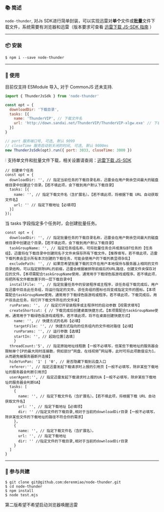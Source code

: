 
### 📚 简述
`node-thunder`, 对Js SDK进行简单封装，可以实现迅雷对**单个**文件或**批量**文件下载文件，系统需要有浏览器和迅雷（版本要求可查看 [迅雷下载 JS-SDK 指南](http://open.thunderurl.com/#/?id=%e8%bf%85%e9%9b%b7%e4%b8%8b%e8%bd%bd-js-sdk) ）

------
### 📦 安装
```exec
$ npm i --save node-thunder
```

------
### 🔨 使用
目前仅支持 ESModule 导入, 对于 CommonJS 还未支持.

```js
import { ThunderJsSdk } from 'node-thunder'

const opt = {
  downloadDir: '下载目录',
  tasks: [{
    name: 'ThunderVIP', // 下载文件名
    url: 'http://down.sandai.net/ThunderVIP/ThunderVIP-xlgw.exe' // 下载资源链接
  }]
}

// port 服务端口号, 可选, 默认 9099
// closeTime 服务启动到关闭的时间, 可选, 默认 9000ms
new ThunderJsSdk(opt).run({ port: 3033, closeTime: 3000 })
```


🕯 支持单文件和批量文件下载，相关设置请查阅：[迅雷下载 JS-SDK](http://open.thunderurl.com/#/)
```
// 创建单个任务
const opt = {
  downloadDir: '', // 指定当前任务的下载目录名称，迅雷会在用户剩余空间最大的磁盘根目录中创建这个目录。【若不填此项，会下载到用户默认下载目录】
  tasks: [{
    name: '', // 指定下载文件名（含扩展名）。【若不填此项，将根据下载 URL 自动获取文件名】
    url: '' // 指定下载地址【必填项】
  }]
});
```
当 tasks 字段指定多个任务时，会创建批量任务。
```
const opt = {
  downloadDir: '', // 指定批量任务的下载目录名称，迅雷会在用户剩余空间最大的磁盘根目录中创建这个目录。【若不填此项，会下载到用户默认下载目录】
  taskGroupName: '', // 指定任务组名称，可将批量任务合并成类似BT任务的【任务组】，迅雷将在下载目录中创建同名子文件夹保存所有下载文件。【推荐填写。若不填此项，迅雷下载列表会显示所有本次创建的下载任务，可能会使用户的下载列表显得杂乱】
  excludePath: '', // 如果您希望批量下载的文件在用户本地保持与服务器上相同的文件目录结构，可以指定排除URL的前缀，迅雷会根据被排除前缀后的URL路径，创建文件夹保存对应的文件。【本项需配合taskGroupName使用，通常用于下载绿色版游戏或程序。若不填此项，将把所有文件都放置于同一层下载目录中】
  installFile: '', // 指定批量任务中的安装程序或主程序，该任务组下载完成后，用户在迅雷中双击此任务组，将运行指定的文件。该任务组的图标也将变成指定文件的图标。【本项需配合taskGroupName使用，通常用于下载绿色版游戏或程序。若不填此项，下载完成后，用户双击此任务，将打开下载文件所在的文件夹】
  runParams: '',  // 指定打开安装程序或主程序时的启动参数【视需求填写】
  createShortcut: { // 下载完成后创建桌面快捷方式。【本项需配合taskGroupName使用，通常用于下载绿色版游戏或程序。若不填此项，将不在桌面创建快捷方式】
    name: '', // 快捷方式的名称【必填】
    targetFile: '', // 快捷方式指向的任务组内的文件相对路径【必填】
    runParams: '', // 运行参数【选填】
    startIn: '', // 起始位置[选填]
    }
  threadCount:'5', // 指定原始地址线程数【一般不必填写，但某些下载地址的服务器会限制单个IP的最大同时连接数，例如部分“网盘、在线视频”网站等，此时可将此项数值设为1，从而避免被服务器断开连接】
  hideYunPan: '1' | '0', // 是否隐藏下载到云盘入口
  referer:'', // 指定迅雷发起下载请求时上报的引用页【一般不必填写，除非某些下载地址的服务器会判断引用页】
  userAgent:'', // 指定迅雷发起下载请求时上报的UA【一般不必填写，除非某些下载地址的服务器会判断UA】
  tasks: [
    {
      name: '', // 指定下载文件名（含扩展名）。【若不填此项，将根据下载 URL 自动获取文件名】
      url: '', // 指定下载地址【必填项】
      dir: '' //指定文件的下载目录,相对于当前的downloadDir目录【一般不必填写，除非某些文件的下载地址的路径不符合你的需求】
    },
    {
      name: '', // 指定下载文件名（含扩展名）。
      url: '', // 指定下载地址
      dir: '' //指定文件的下载目录,相对于当前的downloadDir目录
    }
  ]
}
```

------
### 🤝 参与共建
```exec
$ git clone git@github.com:derenmiao/node-thunder.git
$ cd node-thunder
$ npm install
$ node test.mjs
```

第二版希望不希望启动浏览器唤醒迅雷